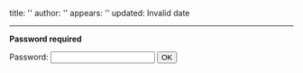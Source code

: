 title: ''
author: ''
appears: ''
updated: Invalid date

---

**Password required**

<form name="authform" action="/pmwiki.php/Teaching/CPSC481F2014Calendar?action=upload&upname=481-2-good-interface.pptx" method="post">

Password: <input type="password" name="authpw" class="inputbox">
<input type="submit" value="OK" class="inputbutton">

</form>
<script language="javascript" type="text/javascript"><!--
    try { document.authform.authid.focus(); }
    catch(e) { document.authform.authpw.focus(); } //--></script>
